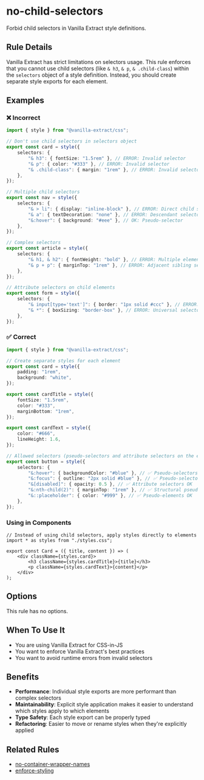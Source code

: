 # no-child-selectors

Forbid child selectors in Vanilla Extract style definitions.

## Rule Details

Vanilla Extract has strict limitations on selectors usage. This rule enforces that you cannot use child selectors (like `& h3`, `& p`, `& .child-class`) within the `selectors` object of a style definition. Instead, you should create separate style exports for each element.

## Examples

### ❌ Incorrect

```typescript
import { style } from "@vanilla-extract/css";

// Don't use child selectors in selectors object
export const card = style({
	selectors: {
		"& h3": { fontSize: "1.5rem" }, // ERROR: Invalid selector
		"& p": { color: "#333" }, // ERROR: Invalid selector
		"& .child-class": { margin: "1rem" }, // ERROR: Invalid selector
	},
});

// Multiple child selectors
export const nav = style({
	selectors: {
		"& > li": { display: "inline-block" }, // ERROR: Direct child selector
		"& a": { textDecoration: "none" }, // ERROR: Descendant selector
		"&:hover": { background: "#eee" }, // OK: Pseudo-selector
	},
});

// Complex selectors
export const article = style({
	selectors: {
		"& h1, & h2": { fontWeight: "bold" }, // ERROR: Multiple element selectors
		"& p + p": { marginTop: "1rem" }, // ERROR: Adjacent sibling selector
	},
});

// Attribute selectors on child elements
export const form = style({
	selectors: {
		"& input[type='text']": { border: "1px solid #ccc" }, // ERROR: Child element with attribute
		"& *": { boxSizing: "border-box" }, // ERROR: Universal selector
	},
});
```

### ✅ Correct

```typescript
import { style } from "@vanilla-extract/css";

// Create separate styles for each element
export const card = style({
	padding: "1rem",
	background: "white",
});

export const cardTitle = style({
	fontSize: "1.5rem",
	color: "#333",
	marginBottom: "1rem",
});

export const cardText = style({
	color: "#666",
	lineHeight: 1.6,
});

// Allowed selectors (pseudo-selectors and attribute selectors on the element itself)
export const button = style({
	selectors: {
		"&:hover": { backgroundColor: "#blue" }, // ✅ Pseudo-selectors OK
		"&:focus": { outline: "2px solid #blue" }, // ✅ Pseudo-selectors OK
		"&[disabled]": { opacity: 0.5 }, // ✅ Attribute selectors OK
		"&:nth-child(2)": { marginTop: "1rem" }, // ✅ Structural pseudo-selectors OK
		"&::placeholder": { color: "#999" }, // ✅ Pseudo-elements OK
	},
});
```

### Using in Components

```tsx
// Instead of using child selectors, apply styles directly to elements
import * as styles from "./styles.css";

export const Card = ({ title, content }) => (
	<div className={styles.card}>
		<h3 className={styles.cardTitle}>{title}</h3>
		<p className={styles.cardText}>{content}</p>
	</div>
);
```

## Options

This rule has no options.

## When To Use It

- You are using Vanilla Extract for CSS-in-JS
- You want to enforce Vanilla Extract's best practices
- You want to avoid runtime errors from invalid selectors

## Benefits

- **Performance**: Individual style exports are more performant than complex selectors
- **Maintainability**: Explicit style application makes it easier to understand which styles apply to which elements
- **Type Safety**: Each style export can be properly typed
- **Refactoring**: Easier to move or rename styles when they're explicitly applied

## Related Rules

- [no-container-wrapper-names](./no-container-wrapper-names.md)
- [enforce-styling](./enforce-styling.md)
